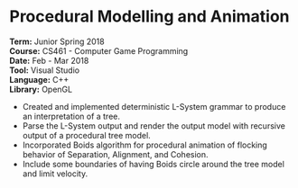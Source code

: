 # Procedural Modelling and Animation

**Term:** Junior Spring 2018  
**Course:** CS461 - Computer Game Programming  
**Date:** Feb - Mar 2018  
**Tool:** Visual Studio  
**Language:** C++  
**Library:** OpenGL

* Created and implemented deterministic L-System grammar to produce an
  interpretation of a tree.
* Parse the L-System output and render the output model with recursive output of
  a procedural tree model. 
* Incorporated Boids algorithm for procedural animation of flocking behavior of
  Separation, Alignment, and Cohesion.
* Include some boundaries of having Boids circle around the tree model and
  limit velocity.

